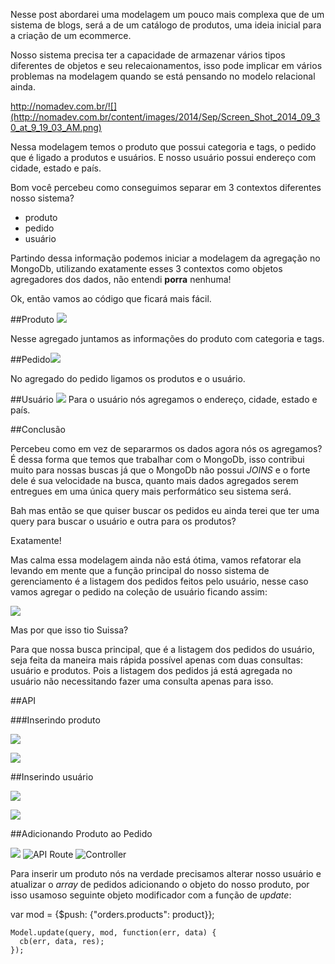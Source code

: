 Nesse post abordarei uma modelagem um pouco mais complexa que de um sistema de blogs, será a de um catálogo de produtos, uma ideia inicial para a criação de um ecommerce.


Nosso sistema precisa ter a capacidade de armazenar vários tipos diferentes de objetos e seu relecaionamentos, isso pode implicar em vários problemas na modelagem quando se está pensando no modelo relacional ainda.

http://nomadev.com.br/![](http://nomadev.com.br/content/images/2014/Sep/Screen_Shot_2014_09_30_at_9_19_03_AM.png)

Nessa modelagem temos o produto que possui categoria e tags, o pedido que é ligado a produtos e usuários. E nosso usuário possui endereço com cidade, estado e país.

Bom você percebeu como conseguimos separar em 3 contextos diferentes nosso sistema?

- produto
- pedido
- usuário

Partindo dessa informação podemos iniciar a modelagem da agregação no MongoDb, utilizando exatamente esses 3 contextos como objetos agregadores dos dados, não entendi **porra** nenhuma!

Ok, então vamos ao código que ficará mais fácil.

##Produto
![](http://nomadev.com.br/content/images/2014/Sep/Screen_Shot_2014_09_30_at_10_03_29_AM.png)

Nesse agregado juntamos as informações do produto com categoria e tags.

##Pedido![](http://nomadev.com.br/content/images/2014/Sep/Screen_Shot_2014_09_30_at_9_35_01_AM.png)

No agregado do pedido ligamos os produtos e o usuário.

##Usuário
![](http://nomadev.com.br/content/images/2014/Sep/Screen_Shot_2014_09_30_at_9_38_02_AM.png)
Para o usuário nós agregamos o endereço, cidade, estado e país.

##Conclusão

Percebeu como em vez de separarmos os dados agora nós os agregamos? É dessa forma que temos que trabalhar com o MongoDb, isso contribui muito para nossas buscas já que o MongoDb não possui *JOINS* e o forte dele é sua velocidade na busca, quanto mais dados agregados serem entregues em uma única query mais performático seu sistema será.

Bah mas então se que quiser buscar os pedidos eu ainda terei que ter uma query para buscar o usuário e outra para os produtos?

Exatamente!

Mas calma essa modelagem ainda não está ótima, vamos refatorar ela levando em mente que a função principal do nosso sistema de gerenciamento é a listagem dos pedidos feitos pelo usuário, nesse caso vamos agregar o pedido na coleção de usuário ficando assim:

![](http://nomadev.com.br/content/images/2014/Sep/Screen_Shot_2014_09_30_at_9_44_33_AM.png)

Mas por que isso tio Suissa?

Para que nossa busca principal, que é a listagem dos pedidos do usuário, seja feita da maneira mais rápida possível apenas com duas consultas: usuário e produtos. Pois a listagem dos pedidos já está agregada no usuário não necessitando fazer uma consulta apenas para isso.

##API

###Inserindo produto

![](http://nomadev.com.br/content/images/2014/Sep/Screen_Shot_2014_09_30_at_10_49_51_AM.png)

![](http://nomadev.com.br/content/images/2014/Sep/Screen_Shot_2014_09_30_at_10_50_14_AM.png)


##Inserindo usuário

![](http://nomadev.com.br/content/images/2014/Sep/Screen_Shot_2014_09_30_at_11_06_50_AM.png)

![](http://nomadev.com.br/content/images/2014/Sep/Screen_Shot_2014_09_30_at_11_07_23_AM.png)

##Adicionando Produto ao Pedido

![](http://nomadev.com.br/content/images/2014/Sep/Screen_Shot_2014_09_30_at_11_44_34_AM.png)
![API Route](http://nomadev.com.br/content/images/2014/Sep/Screen_Shot_2014_09_30_at_11_48_15_AM.png)
![Controller](http://nomadev.com.br/content/images/2014/Sep/Screen_Shot_2014_09_30_at_11_47_25_AM.png)

Para inserir um produto nós na verdade precisamos alterar nosso usuário e atualizar o *array* de pedidos adicionando o objeto do nosso produto, por isso usamoso seguinte objeto modificador com a função de *update*:

  var mod = {$push: {"orders.products": product}};

    Model.update(query, mod, function(err, data) {
      cb(err, data, res);
    });
